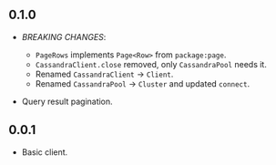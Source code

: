 ## 0.1.0

- *BREAKING CHANGES*:
  - `PageRows` implements `Page<Row>` from `package:page`.
  - `CassandraClient.close` removed, only `CassandraPool` needs it.
  - Renamed `CassandraClient` -> `Client`.
  - Renamed `CassandraPool` -> `Cluster` and updated `connect`.

- Query result pagination. 

## 0.0.1

- Basic client.
